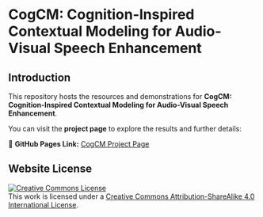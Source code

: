 # CogCM: Cognition-Inspired Contextual Modeling for Audio-Visual Speech Enhancement

## Introduction
This repository hosts the resources and demonstrations for **CogCM: Cognition-Inspired Contextual Modeling for Audio-Visual Speech Enhancement**.

You can visit the **project page** to explore the results and further details:

🔗 **GitHub Pages Link:** [CogCM Project Page](https://anonymous-for-page.github.io/CogCM/)

## Website License
<a rel="license" href="http://creativecommons.org/licenses/by-sa/4.0/"><img alt="Creative Commons License" style="border-width:0" src="https://i.creativecommons.org/l/by-sa/4.0/88x31.png" /></a><br />This work is licensed under a <a rel="license" href="http://creativecommons.org/licenses/by-sa/4.0/">Creative Commons Attribution-ShareAlike 4.0 International License</a>.
